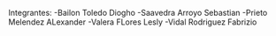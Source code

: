 Integrantes:
-Bailon Toledo Diogho
-Saavedra Arroyo Sebastian
-Prieto Melendez ALexander
-Valera FLores Lesly
-Vidal Rodriguez Fabrizio

